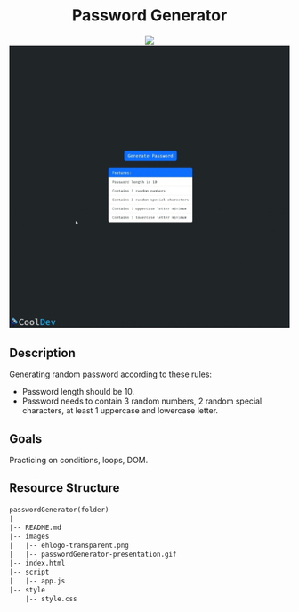 <div align=center>
	<h1>Password Generator</h1>
</div>

<div align="center">
	<a href="https://ehkarabas.github.io/js-exercises/interactiveJSexercises/passwordGenerator/">
		<img src="https://img.shields.io/badge/live-%23.svg?&style=for-the-badge&logo=www&logoColor=white%22&color=black">
	</a>
	<br>
	<img src="./images/passwordGenerator-presentation.gif"/>
</div>

## Description

Generating random password according to these rules:
- Password length should be 10.
- Password needs to contain 3 random numbers, 2 random special characters, at least 1 uppercase and lowercase letter.

## Goals

Practicing on conditions, loops, DOM.


## Resource Structure 

```
passwordGenerator(folder)
|
|-- README.md
|-- images
|   |-- ehlogo-transparent.png
|   |-- passwordGenerator-presentation.gif
|-- index.html
|-- script
|   |-- app.js
|-- style
    |-- style.css
```


